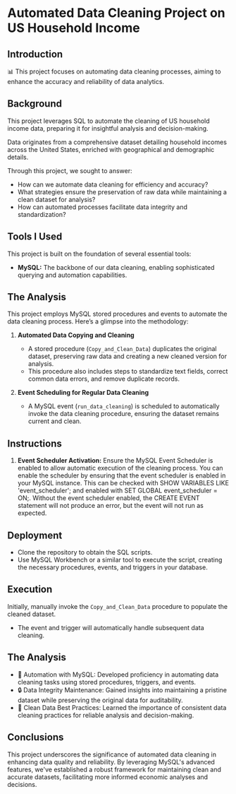 # Automated Data Cleaning Project on US Household Income

## Introduction

📊  This project focuses on automating data cleaning processes, aiming to enhance the accuracy and reliability of data analytics.

## Background

This project leverages SQL to automate the cleaning of US household income data, preparing it for insightful analysis and decision-making.

Data originates from a comprehensive dataset detailing household incomes across the United States, enriched with geographical and demographic details.

Through this project, we sought to answer:
- How can we automate data cleaning for efficiency and accuracy?
- What strategies ensure the preservation of raw data while maintaining a clean dataset for analysis?
- How can automated processes facilitate data integrity and standardization?

## Tools I Used

This project is built on the foundation of several essential tools:

- **MySQL:** The backbone of our data cleaning, enabling sophisticated querying and automation capabilities.

## The Analysis

This project employs MySQL stored procedures and events to automate the data cleaning process. Here’s a glimpse into the methodology:

1. **Automated Data Copying and Cleaning**
   - A stored procedure (`Copy_and_Clean_Data`) duplicates the original dataset, preserving raw data and creating a new cleaned version for analysis.
   - This procedure also includes steps to standardize text fields, correct common data errors, and remove duplicate records.

2. **Event Scheduling for Regular Data Cleaning**
   - A MySQL event (`run_data_cleaning`) is scheduled to automatically invoke the data cleaning procedure, ensuring the dataset remains current and clean.

## Instructions

1. **Event Scheduler Activation:**
   Ensure the MySQL Event Scheduler is enabled to allow automatic execution of the cleaning process. You can enable the scheduler by ensuring that the event scheduler is enabled in your MySQL instance. This can be checked with SHOW VARIABLES LIKE 'event_scheduler'; and enabled with SET GLOBAL event_scheduler = ON;. Without the event scheduler enabled, the CREATE EVENT statement will not produce an error, but the event will not run as expected.
   
## Deployment

- Clone the repository to obtain the SQL scripts.
- Use MySQL Workbench or a similar tool to execute the script, creating the necessary procedures, events, and triggers in your database.

## Execution

Initially, manually invoke the `Copy_and_Clean_Data` procedure to populate the cleaned dataset.

- The event and trigger will automatically handle subsequent data cleaning.

## The Analysis

   - 🔄 Automation with MySQL: Developed proficiency in automating data cleaning tasks using stored procedures, triggers, and events.
  -  🔒 Data Integrity Maintenance: Gained insights into maintaining a pristine dataset while preserving the original data for auditability.
   - 🧹 Clean Data Best Practices: Learned the importance of consistent data cleaning practices for reliable analysis and decision-making.

## Conclusions

This project underscores the significance of automated data cleaning in enhancing data quality and reliability. By leveraging MySQL's advanced features, we've established a robust framework for maintaining clean and accurate datasets, facilitating more informed economic analyses and decisions.
